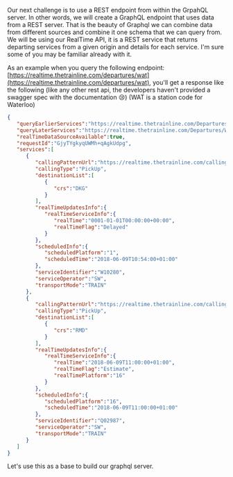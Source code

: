 Our next challenge is to use a REST endpoint from within the GrpahQL server. 
In other words, we will create a GraphQL endpoint that uses data from a REST server. That is the beauty of Graphql we can combine data from different sources and combine it one schema that we can query from.
We will be using our RealTime API, it is a REST service that returns departing services from a given origin and details for each service.
I'm sure some of you may be familiar already with it.

As an example when you query the following endpoint: [https://realtime.thetrainline.com/departures/wat](https://realtime.thetrainline.com/departures/wat), you'll get a response like the following (like any other rest api, the developers haven't provided a swagger spec with the documentation 😢)
(WAT is a station code for Waterloo)

```json
{
   "queryEarlierServices":"https://realtime.thetrainline.com/Departures/WAT?Date=2018-06-09&Time=10:57&ExpectedWindow=-74&DesiredNumberOfServices=50",
   "queryLaterServices":"https://realtime.thetrainline.com/Departures/WAT?Date=2018-06-09&Time=12:13&DesiredNumberOfServices=50",
   "realTimeDataSourceAvailable":true,
   "requestId":"GjyTYgkyqUWMh+qAgkUdpg",
   "services":[
      {
         "callingPatternUrl":"https://realtime.thetrainline.com/callingPattern/W10280/2018-06-09",
         "callingType":"PickUp",
         "destinationList":[
            {
               "crs":"DKG"
            }
         ],
         "realTimeUpdatesInfo":{
            "realTimeServiceInfo":{
               "realTime":"0001-01-01T00:00:00+00:00",
               "realTimeFlag":"Delayed"
            }
         },
         "scheduledInfo":{
            "scheduledPlatform":"1",
            "scheduledTime":"2018-06-09T10:54:00+01:00"
         },
         "serviceIdentifier":"W10280",
         "serviceOperator":"SW",
         "transportMode":"TRAIN"
      },
      {
         "callingPatternUrl":"https://realtime.thetrainline.com/callingPattern/Q02987/2018-06-09",
         "callingType":"PickUp",
         "destinationList":[
            {
               "crs":"RMD"
            }
         ],
         "realTimeUpdatesInfo":{
            "realTimeServiceInfo":{
               "realTime":"2018-06-09T11:00:00+01:00",
               "realTimeFlag":"Estimate",
               "realTimePlatform":"16"
            }
         },
         "scheduledInfo":{
            "scheduledPlatform":"16",
            "scheduledTime":"2018-06-09T11:00:00+01:00"
         },
         "serviceIdentifier":"Q02987",
         "serviceOperator":"SW",
         "transportMode":"TRAIN"
      }
   ]
}
```

Let's use this as a base to build our graphql server.